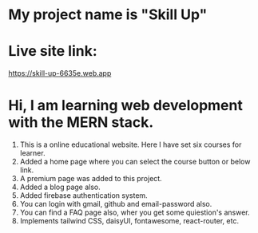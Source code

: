 # My project name is "Skill Up"

# Live site link:

https://skill-up-6635e.web.app

# Hi, I am learning web development with the MERN stack.

1. This is a online educational website. Here I have set six courses for learner.
2. Added a home page where you can select the course button or below link.
3. A premium page was added to this project.
4. Added a blog page also.
5. Added firebase authentication system.
6. You can login with gmail, github and email-password also.
7. You can find a FAQ page also, wher you get some quiestion's answer.
8. Implements tailwind CSS, daisyUI, fontawesome, react-router, etc.
